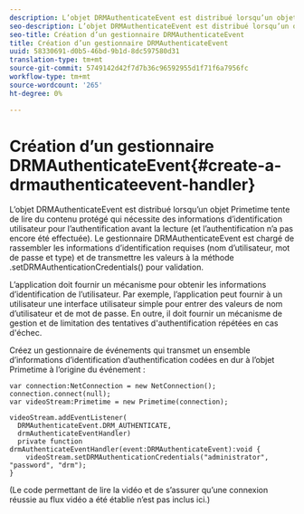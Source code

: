 ```yaml
---
description: L’objet DRMAuthenticateEvent est distribué lorsqu’un objet Primetime tente de lire du contenu protégé qui nécessite des informations d’identification utilisateur pour l’authentification avant la lecture (et l’authentification n’a pas encore été effectuée). Le gestionnaire DRMAuthenticateEvent est chargé de rassembler les informations d’identification requises (nom d’utilisateur, mot de passe et type) et de transmettre les valeurs à la méthode .setDRMAuthenticationCredentials() pour validation.
seo-description: L’objet DRMAuthenticateEvent est distribué lorsqu’un objet Primetime tente de lire du contenu protégé qui nécessite des informations d’identification utilisateur pour l’authentification avant la lecture (et l’authentification n’a pas encore été effectuée). Le gestionnaire DRMAuthenticateEvent est chargé de rassembler les informations d’identification requises (nom d’utilisateur, mot de passe et type) et de transmettre les valeurs à la méthode .setDRMAuthenticationCredentials() pour validation.
seo-title: Création d’un gestionnaire DRMAuthenticateEvent
title: Création d’un gestionnaire DRMAuthenticateEvent
uuid: 58330691-d0b5-46bd-9b1d-8dc597580d31
translation-type: tm+mt
source-git-commit: 5749142d42f7d7b36c96592955d1f71f6a7956fc
workflow-type: tm+mt
source-wordcount: '265'
ht-degree: 0%

---
```



# Création d’un gestionnaire DRMAuthenticateEvent{#create-a-drmauthenticateevent-handler}

L’objet DRMAuthenticateEvent est distribué lorsqu’un objet Primetime tente de lire du contenu protégé qui nécessite des informations d’identification utilisateur pour l’authentification avant la lecture (et l’authentification n’a pas encore été effectuée). Le gestionnaire DRMAuthenticateEvent est chargé de rassembler les informations d’identification requises (nom d’utilisateur, mot de passe et type) et de transmettre les valeurs à la méthode .setDRMAuthenticationCredentials() pour validation.

L’application doit fournir un mécanisme pour obtenir les informations d’identification de l’utilisateur. Par exemple, l’application peut fournir à un utilisateur une interface utilisateur simple pour entrer des valeurs de nom d’utilisateur et de mot de passe. En outre, il doit fournir un mécanisme de gestion et de limitation des tentatives d&#39;authentification répétées en cas d&#39;échec.

Créez un gestionnaire de événements qui transmet un ensemble d’informations d’identification d’authentification codées en dur à l’objet Primetime à l’origine du événement :

```
var connection:NetConnection = new NetConnection();  
connection.connect(null);  
var videoStream:Primetime = new Primetime(connection);  
 
videoStream.addEventListener( 
  DRMAuthenticateEvent.DRM_AUTHENTICATE,  
  drmAuthenticateEventHandler)  
  private function drmAuthenticateEventHandler(event:DRMAuthenticateEvent):void {  
    videoStream.setDRMAuthenticationCredentials("administrator", "password", "drm");  
} 
```

(Le code permettant de lire la vidéo et de s’assurer qu’une connexion réussie au flux vidéo a été établie n’est pas inclus ici.)
